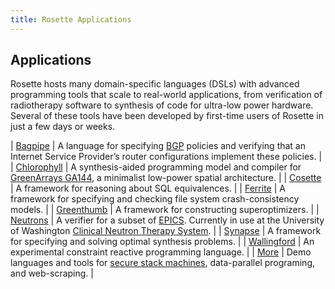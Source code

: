```yaml
---
title: Rosette Applications
---
```


## Applications  

Rosette hosts many domain-specific languages (DSLs) with advanced
programming tools that scale to real-world applications, from
verification of radiotherapy software to synthesis of code for
ultra-low power hardware. Several of these tools have been developed by
first-time users of Rosette in just a few days or weeks.

| [Bagpipe][Bagpipe] | A language for specifying [BGP][BGP] policies and verifying that an Internet Service Provider’s router configurations implement these policies. |
| [Chlorophyll][Chlorophyll] |  A synthesis-aided programming model and compiler for [GreenArrays GA144][GA144], a minimalist low-power spatial architecture. |
| [Cosette][Cosette] |  A framework for reasoning about SQL equivalences. |
| [Ferrite][Ferrite] | A framework for specifying and checking file system crash-consistency models. |
| [Greenthumb][Greenthumb] | A framework for constructing superoptimizers. |
| [Neutrons][Neutrons] |  A verifier for a subset of [EPICS][EPICS].  Currently in use at the University of Washington [Clinical Neutron Therapy System][CNTS]. |
| [Synapse][Synapse] |  A framework for specifying and solving optimal synthesis problems. |
| [Wallingford][Wallingford] | An experimental constraint reactive programming language. | 
| [More][More] |  Demo languages and tools for [secure stack machines][SSM], data-parallel programing, and web-scraping.  | 


[Bagpipe]: http://www.konne.me/bagpipe/
[BGP]: https://en.wikipedia.org/wiki/Border_Gateway_Protocol
[Chlorophyll]: http://pl.eecs.berkeley.edu/projects/chlorophyll/
[GA144]: http://www.greenarraychips.com/
[Cosette]: http://cosette.cs.washington.edu/
[Ferrite]: http://sandcat.cs.washington.edu/ferrite/
[Greenthumb]: http://pl.eecs.berkeley.edu/projects/greenthumb/
[Neutrons]: http://neutrons.uwplse.org
[EPICS]: http://www.aps.anl.gov/epics/
[CNTS]: https://staff.washington.edu/jon/cnts/
[Synapse]: http://synapse.uwplse.org
[Wallingford]: https://github.com/cdglabs/wallingford
[More]: https://github.com/emina/rosette/tree/master/sdsl
[SSM]: http://dl.acm.org/citation.cfm?id=2544174.2500574
